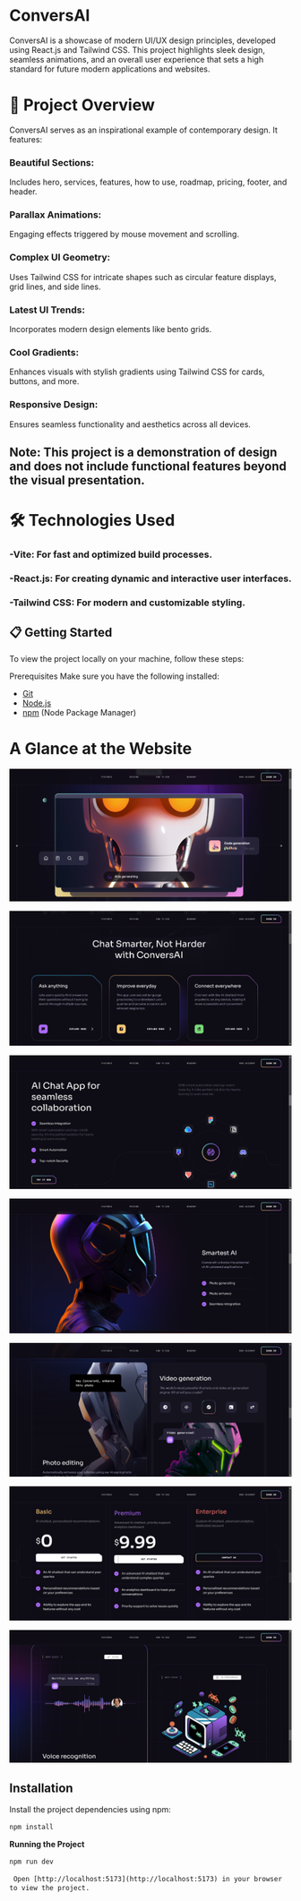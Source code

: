 # ConversAI

ConversAI is a showcase of modern UI/UX design principles, developed using React.js and Tailwind CSS. This project highlights sleek design, seamless animations, and an overall user experience that sets a high standard for future modern applications and websites.

# 🚀 Project Overview
ConversAI serves as an inspirational example of contemporary design. It features:

### Beautiful Sections: 
Includes hero, services, features, how to use, roadmap, pricing, footer, and header.
### Parallax Animations:
Engaging effects triggered by mouse movement and scrolling.
### Complex UI Geometry: 
Uses Tailwind CSS for intricate shapes such as circular feature displays, grid lines, and side lines.
### Latest UI Trends: 
Incorporates modern design elements like bento grids.
### Cool Gradients: 
Enhances visuals with stylish gradients using Tailwind CSS for cards, buttons, and more.
### Responsive Design: 
Ensures seamless functionality and aesthetics across all devices.


## Note: This project is a demonstration of design and does not include functional features beyond the visual presentation.

# 🛠 Technologies Used
###  -Vite: For fast and optimized build processes.
### -React.js: For creating dynamic and interactive user interfaces.
### -Tailwind CSS: For modern and customizable styling.


## 📋 Getting Started
To view the project locally on your machine, follow these steps:

Prerequisites
Make sure you have the following installed:

- [Git](https://git-scm.com/)
- [Node.js](https://nodejs.org/en)
- [npm](https://www.npmjs.com/) (Node Package Manager)





# A Glance at the Website




![Screenshot 2](img2.png)  

![Screenshot 3](img3.png)  

![Screenshot 4](img4.png)  

![Screenshot 6](img6.png)  

![Screenshot 7](img7.png)  

![Screenshot 8](img8.png)  

![Screenshot 9](img9.png)  




## Installation

Install the project dependencies using npm:

```bash
npm install
```

**Running the Project**

```bash
npm run dev
```
```
 Open [http://localhost:5173](http://localhost:5173) in your browser to view the project.

```

 




 
